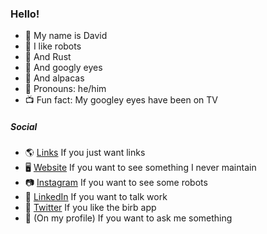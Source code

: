 ### Hello!

- :wave: My name is David
- :robot: I like robots
- :crab: And Rust
- :eyes: And googly eyes
- 🦙 And alpacas
- :rainbow: Pronouns: he/him
- :tv: Fun fact: My googley eyes have been on TV 

##### Social

- :earth_americas: [Links](https://links.davidweis.dev/) If you just want links
- :desktop_computer: [Website](https://davidweis.dev/) If you want to see something I never maintain
- :camera: [Instagram](https://www.instagram.com/davidmakesrobots/) If you want to see some robots
- :necktie: [LinkedIn](https://www.linkedin.com/in/david-weis/) If you want to talk work
- :baby_chick: [Twitter](https://twitter.com/DavidMadeRobots) If you like the birb app
- :email: (On my profile) If you want to ask me something
